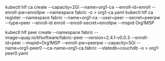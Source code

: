 kubectl hlf ca create --capacity=2Gi --name=org1-ca --enroll-id=enroll --enroll-pw=enrollpw --namespace fabric -o > org1-ca.yaml
kubectl hlf ca register --namespace fabric --name=org1-ca --user=peer --secret=peerpw --type=peer  --enroll-id enroll --enroll-secret=enrollpw --mspid Org1MSP

kubectl hlf peer create --namespace fabric --image=quay.io/kfsoftware/fabric-peer --version=2.4.1-v0.0.3 --enroll-id=peer --mspid=Org1MSP --enroll-pw=peerpw --capacity=5Gi --name=org1-peer0 --ca-name=org1-ca.fabric --statedb=couchdb  -o > org1-peer0.yaml